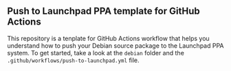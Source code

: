 ## Push to Launchpad PPA template for GitHub Actions
This repository is a tenplate for GitHub Actions workflow that helps you understand how to push your Debian source package to the Launchpad PPA system. To get started, take a look at the `debian` folder and the `.github/workflows/push-to-launchpad.yml` file.

